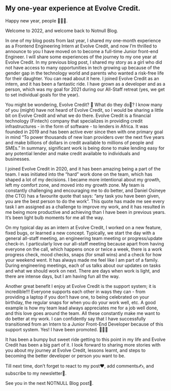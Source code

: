 ## My one-year experience at Evolve Credit.

Happy new year, people 🥳🥳🥳.

Welcome to 2022, and welcome back to Notnull Blog.

In one of my blog posts from last year, I shared my one-month experience as a Frontend Engineering Intern at Evolve Credit, and now I’m thrilled to announce to you I have moved on to become a full-time Junior front-end Engineer. I will share some experiences of the journey to my one year at Evolve Credit. In my previous blog post, I shared my story as a girl who did not have access to many opportunities in tech growing up because of the gender gap in the technology world and parents who wanted a risk-free life for their daughter. You can read about it here. I joined Evolve Credit as an intern, and it has been a fantastic ride. I have grown as a developer and as a person, which was my goal for 2021 during our All-Staff retreat (yes, we get to set individual goals for the year).

You might be wondering, Evolve Credit? 🤔 What do they do🤷? I know many of you (might) have not heard of Evolve Credit, so I would be sharing a little bit on Evolve Credit and what we do there. Evolve Credit is a financial technology (Fintech) company that specializes in providing credit infrastructures - in the form of software - to lenders in Africa. It was founded in 2019 and has been active ever since then with one primary goal in mind “To power thousands of new loan providers over the next five years and make billions of dollars in credit available to millions of people and SMEs.” In summary, significant work is being done to make lending easy for any potential lender and make credit available to individuals and businesses.

I joined Evolve Credit in 2020, and it has been amazing being a part of the team. I was initiated into the “hard” work done on the team, which has shaped a lot of my decisions. I became more intentional about my growth, left my comfort zone, and moved into my growth zone. My team is constantly challenging and encouraging me to do better, and Daniel Osineye (the CTO) has a favourite quote that says: “any task you have been given, you are the best person to do the work”. This quote has made me see every task I am assigned as a challenge to improve my work, and it has resulted in me being more productive and achieving than I have been in previous years. It’s been light bulb moments for me all the way.

On my typical day as an intern at Evolve Credit, I worked on a new feature, fixed bugs, or learned a new concept. Typically, we start the day with a general all-staff meeting, an engineering team meeting or progress/update check-in. I particularly love our all-staff meeting because apart from having everyone on the call, which happens once or twice a week, there is a work progress check, mood checks, snaps (for small wins) and a check for how your weekend went. It has always made me feel like I am part of a family. During engineering meetings, each of us talks about our updates on tasks and what we should work on next. There are days when work is light, and there are intense days, but I am having fun all the way.

Another great benefit I enjoy at Evolve Credit is the support system; it is incredible!!! Everyone supports each other in ways they can - from providing a laptop if you don’t have one, to being celebrated on your birthday, the regular snaps for when you do your work well, etc. A good example is how my team lead always appreciates me for a job well done, and this love goes around the team. All these constantly make me want to do better at my work. I can confidently say that I have successfully transitioned from an Intern to a Junior Front-End Developer because of this support system. Yes! I have been promoted. 🥳🥳🥳

It has been a bumpy but sweet ride getting to this point in my life and Evolve Credit has been a big part of it. I look forward to sharing more stories with you about my journey at Evolve Credit, lessons learnt, and steps to becoming the better developer or person you want to be.

Till next time, don’t forget to react to my post❤, add comments✍, and subscribe to my newsletter🏤.

See you in the next NOTNULL Blog post🤗.

